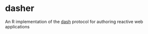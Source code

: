 # dasher

An R implementation of the [dash](https://github.com/plotly/dash-renderer) protocol for authoring reactive web applications

